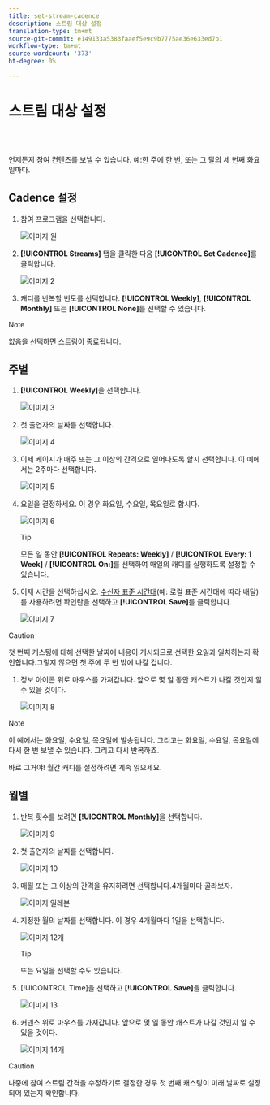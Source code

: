 ```yaml
---
title: set-stream-cadence
description: 스트림 대상 설정
translation-type: tm+mt
source-git-commit: e149133a5383faaef5e9c9b7775ae36e633ed7b1
workflow-type: tm+mt
source-wordcount: '373'
ht-degree: 0%

---
```



# 스트림 대상 설정

<br> 

언제든지 참여 컨텐츠를 보낼 수 있습니다. 예:한 주에 한 번, 또는 그 달의 세 번째 화요일마다.

## Cadence 설정

1. 참여 프로그램을 선택합니다.

   ![이미지 원](/help/sky/assets/engagement-programs/set-stream-cadence/set-stream-cadence-1.png)

1. **[!UICONTROL Streams]** 탭을 클릭한 다음 **[!UICONTROL Set Cadence]**&#x200B;를 클릭합니다.

   ![이미지 2](/help/sky/assets/engagement-programs/set-stream-cadence/set-stream-cadence-2.png)

1. 캐디를 반복할 빈도를 선택합니다. **[!UICONTROL Weekly]**, **[!UICONTROL Monthly]** 또는 **[!UICONTROL None]**&#x200B;를 선택할 수 있습니다.

>[!NOTE]
>
>없음을 선택하면 스트림이 종료됩니다.

## 주별

1. **[!UICONTROL Weekly]**&#x200B;을 선택합니다.

   ![이미지 3](/help/sky/assets/engagement-programs/set-stream-cadence/set-stream-cadence-3.png)

1. 첫 출연자의 날짜를 선택합니다.

   ![이미지 4](/help/sky/assets/engagement-programs/set-stream-cadence/set-stream-cadence-4.png)

1. 이제 케이지가 매주 또는 그 이상의 간격으로 일어나도록 할지 선택합니다. 이 예에서는 2주마다 선택합니다.

   ![이미지 5](/help/sky/assets/engagement-programs/set-stream-cadence/set-stream-cadence-5.png)

1. 요일을 결정하세요. 이 경우 화요일, 수요일, 목요일로 합시다.

   ![이미지 6](/help/sky/assets/engagement-programs/set-stream-cadence/set-stream-cadence-6.png)

   >[!TIP]
   >
   >모든 일 동안 **[!UICONTROL Repeats: Weekly]** / **[!UICONTROL Every: 1 Week]** / **[!UICONTROL On:]**&#x200B;를 선택하여 매일의 캐디를 실행하도록 설정할 수 있습니다.

1. 이제 시간을 선택하십시오. [수신자 표준 시간대](https://docs.marketo.com/display/DOCS/Schedule+Engagement+Programs+with+Recipient+Time+Zone)(예: 로컬 표준 시간대에 따라 배달)를 사용하려면 확인란을 선택하고 **[!UICONTROL Save]**&#x200B;를 클릭합니다.

   ![이미지 7](/help/sky/assets/engagement-programs/set-stream-cadence/set-stream-cadence-7.png)

>[!CAUTION]
>
>첫 번째 캐스팅에 대해 선택한 날짜에 내용이 게시되므로 선택한 요일과 일치하는지 확인합니다.그렇지 않으면 첫 주에 두 번 밖에 나갈 겁니다.

1. 정보 아이콘 위로 마우스를 가져갑니다. 앞으로 몇 일 동안 캐스트가 나갈 것인지 알 수 있을 것이다.

   ![이미지 8](/help/sky/assets/engagement-programs/set-stream-cadence/set-stream-cadence-8.png)

>[!NOTE]
>
>이 예에서는 화요일, 수요일, 목요일에 발송됩니다. 그리고는 화요일, 수요일, 목요일에 다시 한 번 보낼 수 있습니다. 그리고 다시 반복하죠.

바로 그거야! 월간 캐디를 설정하려면 계속 읽으세요.

## 월별

1. 반복 횟수를 보려면 **[!UICONTROL Monthly]**&#x200B;을 선택합니다.

   ![이미지 9](/help/sky/assets/engagement-programs/set-stream-cadence/set-stream-cadence-9.png)

1. 첫 출연자의 날짜를 선택합니다.

   ![이미지 10](/help/sky/assets/engagement-programs/set-stream-cadence/set-stream-cadence-10.png)

1. 매월 또는 그 이상의 간격을 유지하려면 선택합니다.4개월마다 골라보자.

   ![이미지 일레븐](/help/sky/assets/engagement-programs/set-stream-cadence/set-stream-cadence-11.png)

1. 지정한 월의 날짜를 선택합니다. 이 경우 4개월마다 1일을 선택합니다.

   ![이미지 12개](/help/sky/assets/engagement-programs/set-stream-cadence/set-stream-cadence-12.png)

   >[!TIP]
   >
   >또는 요일을 선택할 수도 있습니다.

1. [!UICONTROL Time]을 선택하고 **[!UICONTROL Save]**&#x200B;을 클릭합니다.

   ![이미지 13](/help/sky/assets/engagement-programs/set-stream-cadence/set-stream-cadence-13.png)

1. 커덴스 위로 마우스를 가져갑니다. 앞으로 몇 일 동안 캐스트가 나갈 것인지 알 수 있을 것이다.

   ![이미지 14개](/help/sky/assets/engagement-programs/set-stream-cadence/set-stream-cadence-14.png)

>[!CAUTION]
>
>나중에 참여 스트림 간격을 수정하기로 결정한 경우 첫 번째 캐스팅이 미래 날짜로 설정되어 있는지 확인합니다.
